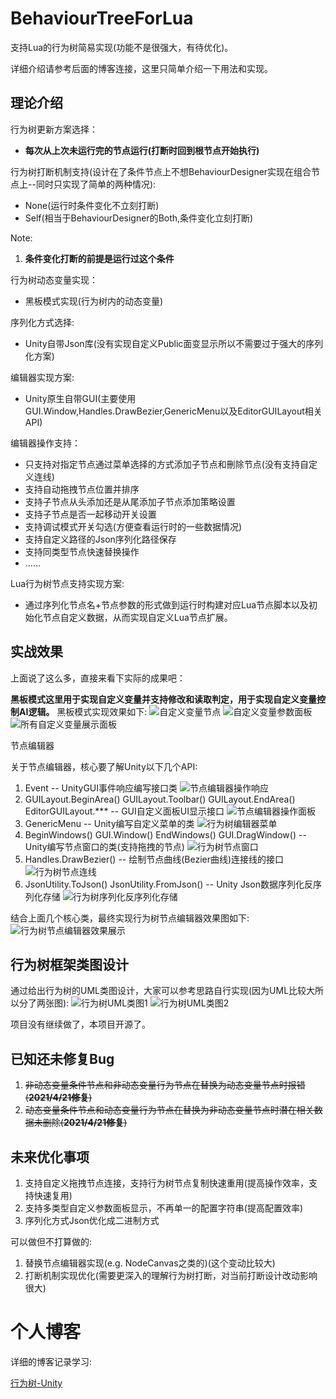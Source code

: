 # BehaviourTreeForLua
支持Lua的行为树简易实现(功能不是很强大，有待优化)。

详细介绍请参考后面的博客连接，这里只简单介绍一下用法和实现。

## 理论介绍

行为树更新方案选择：

- **每次从上次未运行完的节点运行(打断时回到根节点开始执行)**

行为树打断机制支持(设计在了条件节点上不想BehaviourDesigner实现在组合节点上--同时只实现了简单的两种情况):

- None(运行时条件变化不立刻打断)
- Self(相当于BehaviourDesigner的Both,条件变化立刻打断)

Note:

1. **条件变化打断的前提是运行过这个条件**

行为树动态变量实现：

- 黑板模式实现(行为树内的动态变量)

序列化方式选择:

- Unity自带Json库(没有实现自定义Public面变显示所以不需要过于强大的序列化方案)

编辑器实现方案:

- Unity原生自带GUI(主要使用GUI.Window,Handles.DrawBezier,GenericMenu以及EditorGUILayout相关API)

编辑器操作支持：

- 只支持对指定节点通过菜单选择的方式添加子节点和刪除节点(没有支持自定义连线)
- 支持自动拖拽节点位置并排序
- 支持子节点从头添加还是从尾添加子节点添加策略设置
- 支持子节点是否一起移动开关设置
- 支持调试模式开关勾选(方便查看运行时的一些数据情况)
- 支持自定义路径的Json序列化路径保存
- 支持同类型节点快速替换操作
- ......

Lua行为树节点支持实现方案:

- 通过序列化节点名+节点参数的形式做到运行时构建对应Lua节点脚本以及初始化节点自定义数据，从而实现自定义Lua节点扩展。

## 实战效果

上面说了这么多，直接来看下实际的成果吧：

**黑板模式这里用于实现自定义变量并支持修改和读取判定，用于实现自定义变量控制AI逻辑。**
黑板模式实现效果如下:
![自定义变量节点](/img/AI/BehaviourTree/CustomVariableNodes.png)
![自定义变量参数面板](/img/AI/BehaviourTree/CustomVariableInspector.png)
![所有自定义变量展示面板](/img/AI/BehaviourTree/AllCustomVariableInspector.png)

节点编辑器

关于节点编辑器，核心要了解Unity以下几个API:
1. Event -- UnityGUI事件响应编写接口类
    ![节点编辑器操作响应](/img/AI/BehaviourTree/GenericMenu.png)
2. GUILayout.BeginArea() GUILayout.Toolbar() GUILayout.EndArea() EditorGUILayout.*** -- GUI自定义面板UI显示接口
    ![节点编辑器操作面板](/img/AI/BehaviourTree/BTOperationPanel.png)
3. GenericMenu -- Unity编写自定义菜单的类
    ![行为树编辑器菜单](/img/AI/BehaviourTree/GenericMenu.png)
4. BeginWindows() GUI.Window() EndWindows() GUI.DragWindow() -- Unity编写节点窗口的类(支持拖拽的节点)
    ![行为树节点窗口](/img/AI/BehaviourTree/BTEditorNode.png)
5. Handles.DrawBezier() -- 绘制节点曲线(Bezier曲线)连接线的接口
    ![行为树节点连线](/img/AI/BehaviourTree/BTNodeConnectLine.png)
6. JsonUtility.ToJson() JsonUtility.FromJson<T>() -- Unity Json数据序列化反序列化存储
    ![行为树序列化反序列化存储](/img/AI/BehaviourTree/BTJsonData.png)

结合上面几个核心类，最终实现行为树节点编辑器效果图如下:
![行为树节点编辑器效果展示](/img/AI/BehaviourTree/BTNodeEditor.png)

## 行为树框架类图设计

通过给出行为树的UML类图设计，大家可以参考思路自行实现(因为UML比较大所以分了两张图):
![行为树UML类图1](/img/AI/BehaviourTree/BehaviourTreeUML1.png)
![行为树UML类图2](/img/AI/BehaviourTree/BehaviourTreeUML2.png)

项目没有继续做了，本项目开源了。

## 已知还未修复Bug

1. ~~非动态变量条件节点和非动态变量行为节点在替换为动态变量节点时报错(**2021/4/21修复**)~~
2. ~~动态变量条件节点和动态变量行为节点在替换为非动态变量节点时潜在相关数据未删除(**2021/4/21修复**)~~

## 未来优化事项

1. 支持自定义拖拽节点连接，支持行为树节点复制快速重用(提高操作效率，支持快速复用)
2. 支持多类型自定义参数面板显示，不再单一的配置字符串(提高配置效率)
3. 序列化方式Json优化成二进制方式

可以做但不打算做的:

1. 替换节点编辑器实现(e.g. NodeCanvas之类的)(这个变动比较大)
2. 打断机制实现优化(需要更深入的理解行为树打断，对当前打断设计改动影响很大)

# 个人博客

详细的博客记录学习:

[行为树-Unity](http://tonytang1990.github.io/2020/09/12/行为树-Unity/)